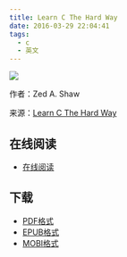 ```yaml
---
title: Learn C The Hard Way 
date: 2016-03-29 22:04:41
tags:
  - c
  - 英文
---
```


![](https://ek8whxe.cloudimg.io/s/width/226/https://www.gitbook.com/cover/book/wizardforcel/lcthw-en.jpg?build=1452162345819&v=12.0.4)

作者：Zed A. Shaw

来源：[Learn C The Hard Way](http://c.learncodethehardway.org/book/)

<!--more-->

## 在线阅读 ##

+ [在线阅读](https://www.gitbook.com/book/wizardforcel/lcthw-en/details)

## 下载 ##

+ [PDF格式](https://www.gitbook.com/download/pdf/book/wizardforcel/lcthw-en)
+ [EPUB格式](https://www.gitbook.com/download/epub/book/wizardforcel/lcthw-en)
+ [MOBI格式](https://www.gitbook.com/download/mobi/book/wizardforcel/lcthw-en)
